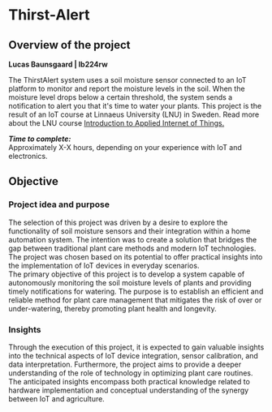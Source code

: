 # Thirst-Alert
## Overview of the project
**Lucas Baunsgaard | lb224rw**

The ThirstAlert system uses a soil moisture sensor connected to an IoT platform to monitor and report the moisture levels in the soil. When the moisture level drops below a certain threshold, the system sends a notification to alert you that it's time to water your plants. This project is the result of an IoT course at Linnaeus University (LNU) in Sweden. Read more about the LNU course [Introduction to Applied Internet of Things.](https://lnu.se/kurs/tillampad-internet-of-things-introduktion/distans-internationell-engelska-sommar/)

***Time to complete:*** <br>
Approximately X-X hours, depending on your experience with IoT and electronics.

## Objective
### Project idea and purpose
The selection of this project was driven by a desire to explore the functionality of soil moisture sensors and their integration within a home automation system. The intention was to create a solution that bridges the gap between traditional plant care methods and modern IoT technologies. The project was chosen based on its potential to offer practical insights into the implementation of IoT devices in everyday scenarios.
<br>
The primary objective of this project is to develop a system capable of autonomously monitoring the soil moisture levels of plants and providing timely notifications for watering. The purpose is to establish an efficient and reliable method for plant care management that mitigates the risk of over or under-watering, thereby promoting plant health and longevity.
### Insights
Through the execution of this project, it is expected to gain valuable insights into the technical aspects of IoT device integration, sensor calibration, and data interpretation. Furthermore, the project aims to provide a deeper understanding of the role of technology in optimizing plant care routines. The anticipated insights encompass both practical knowledge related to hardware implementation and conceptual understanding of the synergy between IoT and agriculture.

